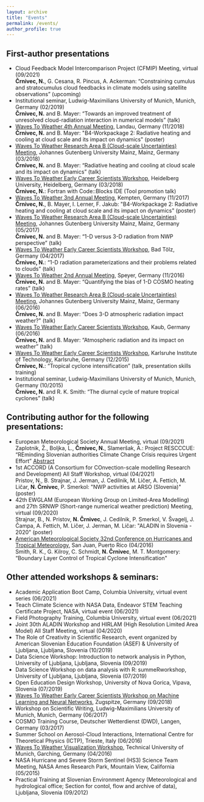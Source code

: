 ```yaml
---
layout: archive
title: "Events"
permalink: /events/
author_profile: true
---
```


## First-author presentations

* Cloud Feedback Model Intercomparison Project (CFMIP) Meeting, virtual (09/2021)<br/>**Črnivec, N.**, G. Cesana, R. Pincus, A. Ackerman: “Constraining cumulus and stratocumulus cloud feedbacks in climate models using satellite observations” (upcoming)
* Institutional seminar, Ludwig-Maximilians University of Munich, Munich, Germany (02/2019)<br/>**Črnivec, N.** and B. Mayer: “Towards an improved treatment of unresolved cloud-radiation interaction in numerical models” (talk)
* [Waves To Weather 4th Annual Meeting](https://w2w.meteo.physik.uni-muenchen.de/meetings/4th-annual-meeting-nov18/index.html), Landau, Germany (11/2018)<br/>**Črnivec, N.** and B. Mayer: "B4-Workpackage 2: Radiative heating and cooling at cloud scale and its impact on dynamics" (poster)
* [Waves To Weather Research Area B (Cloud-scale Uncertainties) Meeting](https://w2w.meteo.physik.uni-muenchen.de/meetings/rab-meeting-mar2018/index.html), Johannes Gutenberg University Mainz, Mainz, Germany (03/2018)<br/>**Črnivec, N.** and B. Mayer: “Radiative heating and cooling at cloud scale and its impact on dynamics” (talk)
* [Waves To Weather Early Career Scientists Workshop](https://w2w.meteo.physik.uni-muenchen.de/meetings/ecs-workshop-mar-2018/index.html), Heidelberg University, Heidelberg, Germany (03/2018)<br/>**Črnivec, N.**: Fortran with Code::Blocks IDE (Tool promotion talk)
* [Waves To Weather 3nd Annual Meeting](https://w2w.meteo.physik.uni-muenchen.de/meetings/3rd-annual-meeting2017/index.html), Kempten, Germany (11/2017)<br/>**Črnivec, N.**, B. Mayer, I. Lerner, F. Jakub: "B4-Workpackage 2: Radiative heating and cooling at cloud scale and its impact on dynamics" (poster)
* [Waves To Weather Research Area B (Cloud-scale Uncertainties) Meeting](https://w2w.meteo.physik.uni-muenchen.de/meetings/rab-meeting-2017/rab-grouppicture_2017.jpg), Johannes Gutenberg University Mainz, Mainz, Germany (05/2017)<br/>**Črnivec, N.** and B. Mayer: “1-D versus 3-D radiation from NWP perspective” (talk)
* [Waves To Weather Early Career Scientists Workshop](https://w2w.meteo.physik.uni-muenchen.de/meetings/ecs_meeting_april2017/index.html), Bad Tölz, Germany (04/2017)<br/>**Črnivec, N.**: “1-D radiation parameterizations and their problems related to clouds” (talk)
* [Waves To Weather 2nd Annual Meeting](https://w2w.meteo.physik.uni-muenchen.de/meetings/annual_meeting2/index.html), Speyer, Germany (11/2016)<br/>**Črnivec, N.** and B. Mayer: “Quantifying the bias of 1-D COSMO heating rates” (talk)
* [Waves To Weather Research Area B (Cloud-scale Uncertainties) Meeting](https://w2w.meteo.physik.uni-muenchen.de/meetings/ra-b-meeting-jun-2016/index.html), Johannes Gutenberg University Mainz, Mainz, Germany (06/2016)<br/>**Črnivec, N.** and B. Mayer: “Does 3-D atmospheric radiation impact weather?" (talk)
* [Waves To Weather Early Career Scientists Workshop](https://w2w.meteo.physik.uni-muenchen.de/meetings/ecs-workshop-jun-2016/index.html), Kaub, Germany (06/2016)<br/>**Črnivec, N.** and B. Mayer: “Atmospheric radiation and its impact on weather” (talk)
* [Waves To Weather Early Career Scientists Workshop](https://w2w.meteo.physik.uni-muenchen.de/meetings/ecs-workshop-dec15/index.html), Karlsruhe Institute of Technology, Karlsruhe, Germany (12/2015)<br/>**Črnivec, N.**: “Tropical cyclone intensification” (talk, presentation skills training)
* Institutional seminar, Ludwig-Maximilians University of Munich, Munich, Germany (10/2015)<br/>**Črnivec, N.** and R. K. Smith: “The diurnal cycle of mature tropical cyclones” (talk)

## Contributing author for the following presentations:
* European Meteorological Society Annual Meeting, virtual (09/2021)<br/> Zaplotnik, Ž., Boljka, L., **Črnivec, N.**, Slameršak, A.: Project RESCCCUE: “REminding Slovenian authorities Climate Change Crisis requires Urgent Effort” [Abstract](https://meetingorganizer.copernicus.org/EMS2021/EMS2021-416.html)
* 1st ACCORD (A Consortium for COnvection-scale modelling Research and Development) All Staff Workshop, virtual (04/2021)<br/>
Pristov, N., B. Strajnar, J. Jerman, J. Cedilnik, M. Ličer, A. Fettich, M. Ličar, **N. Črnivec**, P. Smerkol: "NWP activities at ARSO (Slovenia)" (poster)
* 42th EWGLAM (European Working Group on Limited-Area Modelling) and 27th SRNWP (Short-range numerical weather prediction) Meeting, virtual (09/2020)<br/>
Strajnar, B., N. Pristov, **N. Črnivec**, J. Cedilnik, P. Smerkol, V. Švagelj, J. Čampa, A. Fettich, M. Ličer, J. Jerman, M. Ličar: "ALADIN in Slovenia - 2020" (poster)
* [American Meteorological Society 32nd Conference on Hurricanes and Tropical Meteorology](https://ams.confex.com/ams/32Hurr/webprogram/32HURRICANES.html), San Juan, Puerto Rico (04/2016)<br/>
Smith, R. K., G. Kilroy, C. Schmidt, **N. Črnivec**, M. T. Montgomery: “Boundary Layer Control of Tropical Cyclone Intensification"

## Other attended workshops & seminars:
* Academic Application Boot Camp, Columbia University, virtual event series (06/2021)
* Teach Climate Science with NASA Data, Endeavor STEM Teaching Certificate Project, NASA, virtual event (06/2021)
* Field Photography Training, Columbia University, virtual event (06/2021)
* Joint 30th ALADIN Workshop and HIRLAM (High Resolution Limited Area Model) All Staff Meeting, virtual (04/2020)
* The Role of Creativity in Scientific Research, event organized by American Slovenian Education Foundation (ASEF) & University of Ljubljana, Ljubljana, Slovenia (10/2019)
* Data Science Workshop: Introduction to network analysis in Python, University of Ljubljana, Ljubljana, Slovenia (09/2019)
* Data Science Workshop on data analysis with R: summeRworkshop, University of Ljubljana, Ljubljana, Slovenia (07/2019)
* Open Education Design Workshop, University of Nova Gorica, Vipava, Slovenia (07/2019)
* [Waves To Weather Early Career Scientists Workshop on Machine Learning and Neural Networks](https://www.wavestoweather.de/meetings/workshop_neural_networks_sep18/index.html), Zugspitze, Germany (09/2018)
* Workshop on Scientific Writing, Ludwig-Maximilians University of Munich, Munich, Germany (06/2017)
* COSMO Training Course, Deutscher Wetterdienst (DWD), Langen, Germany (03/2017)
* Summer School on Aerosol-Cloud Interactions, International Centre for Theoretical Physics (ICTP), Trieste, Italy (06/2016)
* [Waves To Weather Visualization Workshop](https://w2w.meteo.physik.uni-muenchen.de/meetings/visualization-workshop2016/index.html), Technical University of Munich, Garching, Germany (04/2016)
* NASA Hurricane and Severe Storm Sentinel (HS3) Science Team Meeting, NASA Ames Research Park, Mountain View, California (05/2015)
* Practical Training at Slovenian Environment Agency (Meteorological and hydrological office; Section for contol, flow and archive of data), Ljubljana, Slovenia (09/2012)
